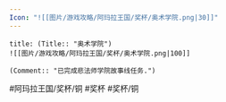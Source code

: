 ```yaml
---
Icon: "![[图片/游戏攻略/阿玛拉王国/奖杯/奥术学院.png|30]]"
---
```

```ad-common-bronze-trophy
title: (Title:: "奥术学院")
![[图片/游戏攻略/阿玛拉王国/奖杯/奥术学院.png|100]]

(Comment:: "已完成悲法师学院故事线任务.")
```

#阿玛拉王国/奖杯/铜 #奖杯 #奖杯/铜
